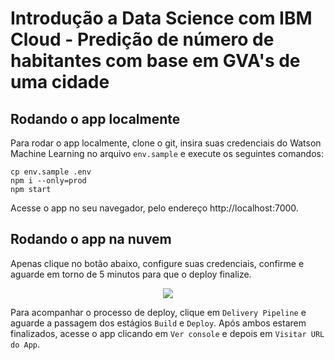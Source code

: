 # Introdução a Data Science com IBM Cloud - Predição de número de habitantes com base em GVA's de uma cidade

## Rodando o app localmente

Para rodar o app localmente, clone o git, insira suas credenciais do Watson Machine Learning no arquivo `env.sample` e execute os seguintes comandos:
```
cp env.sample .env
npm i --only=prod
npm start
```

Acesse o app no seu navegador, pelo endereço http://localhost:7000.

## Rodando o app na nuvem

Apenas clique no botão abaixo, configure suas credenciais, confirme e aguarde em torno de 5 minutos para que o deploy finalize. 

<div align="center">
<a href="https://cloud.ibm.com/devops/setup/deploy?repository=https://github.com/IBMDeveloperBR/intro-data-science" target="_blank">
<img src="https://cloud.ibm.com/devops/setup/deploy/button.png" />
</a>
</div>

Para acompanhar o processo de deploy, clique em `Delivery Pipeline` e aguarde a passagem dos estágios `Build` e `Deploy`. Após ambos estarem finalizados, acesse o app clicando em `Ver console` e depois em `Visitar URL do App`.